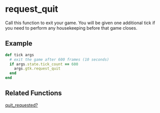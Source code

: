 # request_quit

Call this function to exit your game. You will be given one additional tick if you need to perform any housekeeping before that game closes.

## Example

```ruby
def tick args
  # exit the game after 600 frames (10 seconds)
  if args.state.tick_count == 600
    args.gtk.request_quit
  end
end
```

## Related Functions

[quit_requested?](quit_requested?.md)
